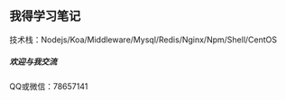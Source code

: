 ## 我得学习笔记
技术栈：Nodejs/Koa/Middleware/Mysql/Redis/Nginx/Npm/Shell/CentOS

##### 欢迎与我交流
QQ或微信：78657141
